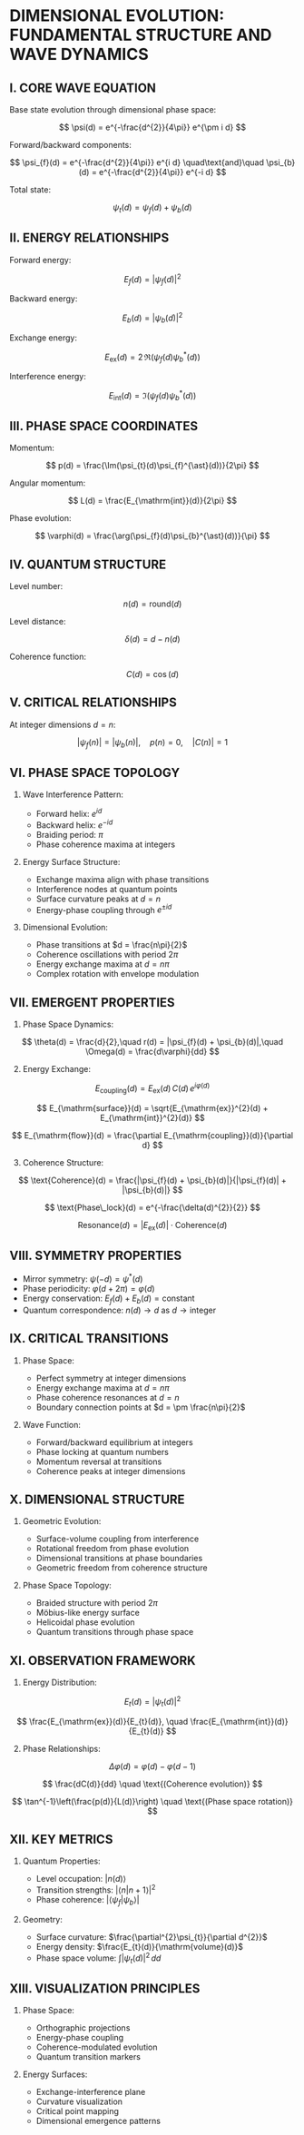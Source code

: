 # DIMENSIONAL EVOLUTION: FUNDAMENTAL STRUCTURE AND WAVE DYNAMICS

## I. CORE WAVE EQUATION

Base state evolution through dimensional phase space:

$$
\psi(d) = e^{-\frac{d^{2}}{4\pi}} e^{\pm i d}
$$

Forward/backward components:

$$
\psi_{f}(d) = e^{-\frac{d^{2}}{4\pi}} e^{i d} \quad\text{and}\quad \psi_{b}(d) = e^{-\frac{d^{2}}{4\pi}} e^{-i d}
$$

Total state:

$$
\psi_{t}(d) = \psi_{f}(d) + \psi_{b}(d)
$$

## II. ENERGY RELATIONSHIPS

Forward energy:

$$
E_{f}(d) = |\psi_{f}(d)|^{2}
$$

Backward energy:

$$
E_{b}(d) = |\psi_{b}(d)|^{2}
$$

Exchange energy:

$$
E_{\mathrm{ex}}(d) = 2\,\Re(\psi_{f}(d)\psi_{b}^{\ast}(d))
$$

Interference energy:

$$
E_{\mathrm{int}}(d) = \Im(\psi_{f}(d)\psi_{b}^{\ast}(d))
$$

## III. PHASE SPACE COORDINATES

Momentum:

$$
p(d) = \frac{\Im(\psi_{t}(d)\psi_{f}^{\ast}(d))}{2\pi}
$$

Angular momentum:

$$
L(d) = \frac{E_{\mathrm{int}}(d)}{2\pi}
$$

Phase evolution:

$$
\varphi(d) = \frac{\arg(\psi_{f}(d)\psi_{b}^{\ast}(d))}{\pi}
$$

## IV. QUANTUM STRUCTURE

Level number:

$$
n(d) = \mathrm{round}(d)
$$

Level distance:

$$
\delta(d) = d - n(d)
$$

Coherence function:

$$
C(d) = \cos(d)
$$

## V. CRITICAL RELATIONSHIPS

At integer dimensions $d = n$:

$$
|\psi_{f}(n)| = |\psi_{b}(n)|,\quad p(n) = 0,\quad |C(n)| = 1
$$

## VI. PHASE SPACE TOPOLOGY

1. Wave Interference Pattern:
   - Forward helix: $e^{i d}$
   - Backward helix: $e^{-i d}$
   - Braiding period: $\pi$
   - Phase coherence maxima at integers

2. Energy Surface Structure:
   - Exchange maxima align with phase transitions
   - Interference nodes at quantum points
   - Surface curvature peaks at $d = n$
   - Energy-phase coupling through $e^{\pm i d}$

3. Dimensional Evolution:
   - Phase transitions at $d = \frac{n\pi}{2}$
   - Coherence oscillations with period $2\pi$
   - Energy exchange maxima at $d = n\pi$
   - Complex rotation with envelope modulation

## VII. EMERGENT PROPERTIES

1. Phase Space Dynamics:

$$
\theta(d) = \frac{d}{2},\quad r(d) = |\psi_{f}(d) + \psi_{b}(d)|,\quad \Omega(d) = \frac{d\varphi}{dd}
$$

2. Energy Exchange:

$$
E_{\mathrm{coupling}}(d) = E_{\mathrm{ex}}(d)\,C(d)\,e^{i\varphi(d)}
$$

$$
E_{\mathrm{surface}}(d) = \sqrt{E_{\mathrm{ex}}^{2}(d) + E_{\mathrm{int}}^{2}(d)}
$$

$$
E_{\mathrm{flow}}(d) = \frac{\partial E_{\mathrm{coupling}}(d)}{\partial d}
$$

3. Coherence Structure:

$$
\text{Coherence}(d) = \frac{|\psi_{f}(d) + \psi_{b}(d)|}{|\psi_{f}(d)| + |\psi_{b}(d)|}
$$

$$
\text{Phase\_lock}(d) = e^{-\frac{\delta(d)^{2}}{2}}
$$

$$
\text{Resonance}(d) = |E_{\mathrm{ex}}(d)| \cdot \text{Coherence}(d)
$$

## VIII. SYMMETRY PROPERTIES

- Mirror symmetry: $\psi(-d) = \psi^{\ast}(d)$
- Phase periodicity: $\varphi(d + 2\pi) = \varphi(d)$
- Energy conservation: $E_{f}(d) + E_{b}(d) = \text{constant}$
- Quantum correspondence: $n(d) \to d$ as $d \to \text{integer}$

## IX. CRITICAL TRANSITIONS

1. Phase Space:
   - Perfect symmetry at integer dimensions
   - Energy exchange maxima at $d = n\pi$
   - Phase coherence resonances at $d = n$
   - Boundary connection points at $d = \pm \frac{n\pi}{2}$

2. Wave Function:
   - Forward/backward equilibrium at integers
   - Phase locking at quantum numbers
   - Momentum reversal at transitions
   - Coherence peaks at integer dimensions

## X. DIMENSIONAL STRUCTURE

1. Geometric Evolution:
   - Surface-volume coupling from interference
   - Rotational freedom from phase evolution
   - Dimensional transitions at phase boundaries
   - Geometric freedom from coherence structure

2. Phase Space Topology:
   - Braided structure with period $2\pi$
   - Möbius-like energy surface
   - Helicoidal phase evolution
   - Quantum transitions through phase space

## XI. OBSERVATION FRAMEWORK

1. Energy Distribution:

$$
E_{t}(d) = |\psi_{t}(d)|^{2}
$$

$$
\frac{E_{\mathrm{ex}}(d)}{E_{t}(d)}, \quad \frac{E_{\mathrm{int}}(d)}{E_{t}(d)}
$$

2. Phase Relationships:

$$
\Delta\varphi(d) = \varphi(d) - \varphi(d-1)
$$

$$
\frac{dC(d)}{dd} \quad \text{(Coherence evolution)}
$$

$$
\tan^{-1}\left(\frac{p(d)}{L(d)}\right) \quad \text{(Phase space rotation)}
$$

## XII. KEY METRICS

1. Quantum Properties:
   - Level occupation: $|n(d)\rangle$
   - Transition strengths: $|\langle n|n+1\rangle|^{2}$
   - Phase coherence: $|\langle \psi_{f}|\psi_{b}\rangle|$

2. Geometry:
   - Surface curvature: $\frac{\partial^{2}\psi_{t}}{\partial d^{2}}$
   - Energy density: $\frac{E_{t}(d)}{\mathrm{volume}(d)}$
   - Phase space volume: $\int |\psi_{t}(d)|^{2} \, dd$

## XIII. VISUALIZATION PRINCIPLES

1. Phase Space:
   - Orthographic projections
   - Energy-phase coupling
   - Coherence-modulated evolution
   - Quantum transition markers

2. Energy Surfaces:
   - Exchange-interference plane
   - Curvature visualization
   - Critical point mapping
   - Dimensional emergence patterns

